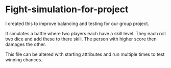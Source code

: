 # Fight-simulation-for-project
I created this to improve balancing and testing for our group project. 

It simulates a battle where two players each have a skill level. They each roll two dice and add these to there skill. The person with higher score then damages the other. 

This file can be altered with starting attributes and run multiple times to test winning chances. 
